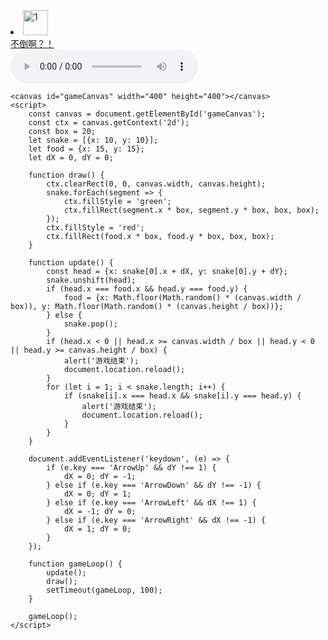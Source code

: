  <li>
<a href="https://zzz392.github.io/zzz/1.html">
<img alt="1" src="https://p1.ssl.qhimgs1.com/sdr/400__/t016fe23f8ee7eb2d01.jpg" width="40px" height="40px">
<div>不倒啊？！</div>
</a>
</li>
 <audio controls src="https://zzz392.github.io/zzz/%E5%BC%A0%E6%9D%B0%20-%20%E8%BF%99,%E5%B0%B1%E6%98%AF%E7%88%B1.mp3"></audio>
<html lang="zh-CN">
<head>
    <meta charset="UTF-8">
    <title>贪吃蛇游戏</title>
    <style>
        canvas {
            display: block;
            margin: 20px auto;
            border: 1px solid #000;
        }
    </style>
</head>
<body>

    <canvas id="gameCanvas" width="400" height="400"></canvas>
    <script>
        const canvas = document.getElementById('gameCanvas');
        const ctx = canvas.getContext('2d');
        const box = 20;
        let snake = [{x: 10, y: 10}];
        let food = {x: 15, y: 15};
        let dX = 0, dY = 0;

        function draw() {
            ctx.clearRect(0, 0, canvas.width, canvas.height);
            snake.forEach(segment => {
                ctx.fillStyle = 'green';
                ctx.fillRect(segment.x * box, segment.y * box, box, box);
            });
            ctx.fillStyle = 'red';
            ctx.fillRect(food.x * box, food.y * box, box, box);
        }

        function update() {
            const head = {x: snake[0].x + dX, y: snake[0].y + dY};
            snake.unshift(head);
            if (head.x === food.x && head.y === food.y) {
                food = {x: Math.floor(Math.random() * (canvas.width / box)), y: Math.floor(Math.random() * (canvas.height / box))};
            } else {
                snake.pop();
            }
            if (head.x < 0 || head.x >= canvas.width / box || head.y < 0 || head.y >= canvas.height / box) {
                alert('游戏结束');
                document.location.reload();
            }
            for (let i = 1; i < snake.length; i++) {
                if (snake[i].x === head.x && snake[i].y === head.y) {
                    alert('游戏结束');
                    document.location.reload();
                }
            }
        }

        document.addEventListener('keydown', (e) => {
            if (e.key === 'ArrowUp' && dY !== 1) {
                dX = 0; dY = -1;
            } else if (e.key === 'ArrowDown' && dY !== -1) {
                dX = 0; dY = 1;
            } else if (e.key === 'ArrowLeft' && dX !== 1) {
                dX = -1; dY = 0;
            } else if (e.key === 'ArrowRight' && dX !== -1) {
                dX = 1; dY = 0;
            }
        });

        function gameLoop() {
            update();
            draw();
            setTimeout(gameLoop, 100);
        }

        gameLoop();
    </script>
</body>
</html>
